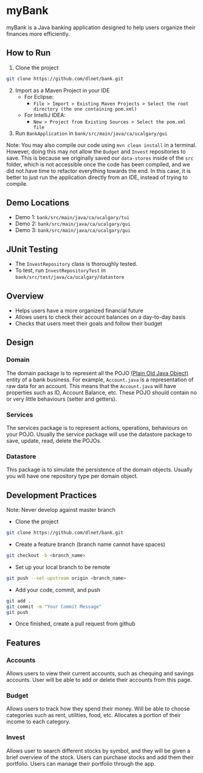 # myBank 

myBank is a Java banking application designed to help users organize their finances more efficiently.

## How to Run
1. Clone the project
```bash
git clone https://github.com/dlnet/bank.git
```
2. Import as a Maven Project in your IDE
    - For Eclipse:
       - `File > Import > Existing Maven Projects > Select the root directory (the one containing pom.xml)`
    - For IntelliJ IDEA:
       - `New > Project from Existing Sources > Select the pom.xml file`	 
3. Run `BankApplication` in `bank/src/main/java/ca/ucalgary/gui`

Note: You may also compile our code using `mvn clean install` in a terminal. However, doing this may not allow the `Budget` and `Invest` repositories to save. This is because we originally saved our `data-stores` inside of the `src` folder, which is not accessible once the code has been compiled, and we did not have time to refactor everything towards the end.
In this case, it is better to just run the application directly from an IDE, instead of trying to compile.

## Demo Locations
+ Demo 1: `bank/src/main/java/ca/ucalgary/tui`
+ Demo 2: `bank/src/main/java/ca/ucalgary/gui`
+ Demo 3: `bank/src/main/java/ca/ucalgary/gui`

## JUnit Testing
+ The `InvestRepository` class is thoroughly tested.
+ To test, run `InvestRepositoryTest` in `bank/src/test/java/ca/ucalgary/datastore`

## Overview

+ Helps users have a more organized financial future
+ Allows users to check their account balances on a day-to-day basis
+ Checks that users meet their goals and follow their budget

## Design

### Domain
The domain package is to represent all the POJO [(Plain Old Java Object)](https://en.wikipedia.org/wiki/Plain_old_Java_object) entity of a bank business.
For example, `Account.java` is a representation of raw data for an account. This means that the `Account.java` will have properties such as ID, Account Balance, etc.
These POJO should contain no or very little behaviours (setter and getters).

### Services
The services package is to represent actions, operations, behaviours on your POJO. Usually the service package will use the datastore package to save, update, read, delete the POJOs.

### Datastore
This package is to simulate the persistence of the domain objects. Usually you will have one repository type per domain object.

## Development Practices
Note: Never develop against master branch
+ Clone the project
```bash
git clone https://github.com/dlnet/bank.git
```
+ Create a feature branch (branch name cannot have spaces)
```bash
git checkout -b <branch_name>
```
+ Set up your local branch to be remote
```bash
git push --set-upstream origin <branch_name>
```
+ Add your code, commit, and push
```bash
git add .
git commit -m "Your Commit Message"
git push
```
+ Once finished, create a pull request from github

## Features

### Accounts
Allows users to view their current accounts, such as chequing and savings accounts. User will be able to add or delete their accounts from this page.

### Budget
Allows users to track how they spend their money. Will be able to choose categories such as rent, utilities, food, etc. Allocates a portion of their income to each category.

### Invest
Allows user to search different stocks by symbol, and they will be given a brief overview of the stock. Users can purchase stocks and add them their portfolio. Users can manage their portfolio through the app.

